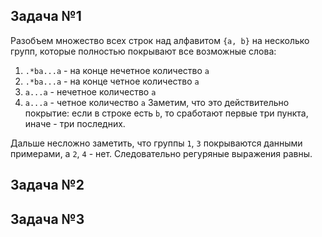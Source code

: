 ## Задача №1
Разобъем множество всех строк над алфавитом `{a, b}` на несколько групп, которые полностью покрывают все возможные слова:
1) `.*ba...a` - на конце нечетное количество `a`
2) `.*ba...a` - на конце четное количество `a`
3) `a...a` - нечетное количество `a`
4) `a...a` - четное количество `a`
Заметим, что это действительно покрытие: если в строке есть `b`, то сработают первые три пункта, иначе - три последних.

Дальше несложно заметить, что группы `1`, `3` покрываются данными примерами, а `2`, `4` - нет. Следовательно регуряные выражения равны.
## Задача №2
## Задача №3
